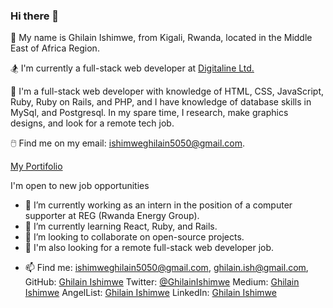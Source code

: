### Hi there 👋


<!-- **Ghilain/Ghilain** is a ✨ _special_ ✨ repository because its `README.md` (this file) appears on your GitHub profile. -->

<!-- Here are some ideas to get you started: -->

🌟 My name is Ghilain Ishimwe, from Kigali, Rwanda, located in the Middle East of Africa Region.

🏂 I'm currently a full-stack web developer at [Digitaline Ltd.](https://digitaline.rw/) 

🔆 I'm a full-stack web developer with knowledge of HTML, CSS, JavaScript, Ruby, Ruby on Rails, and PHP, and I have knowledge of database skills in MySql, and Postgresql. In my spare time, I research, make graphics designs, and look for a remote tech job.


🖱️ Find me on my email: ishimweghilain5050@gmail.com. 

[My Portifolio](https://ghilain.github.io/mobile-version-skeleton/)

 I'm open to new job opportunities

 - 🔭 I’m currently working as an intern in the position of a computer supporter at REG (Rwanda Energy Group).
- 🌱 I’m currently learning React, Ruby, and Rails.
- 👯 I’m looking to collaborate on open-source projects.
- 🔎 I'm also looking for a remote full-stack web developer job.
<!-- - 💬 Ask me about ... -->
- 📫 Find me: 
       ishimweghilain5050@gmail.com,
       ghilain.ish@gmail.com,
       GitHub: [Ghilain Ishimwe](https://github.com/Ghilain)
       Twitter: [@GhilainIshimwe](https://twitter.com/GhilainIshimwe)
       Medium: [Ghilain Ishimwe](	https://medium.com/@ghilain)
       AngelList: [Ghilain Ishimwe](https://angel.co/u/ghilain-ishimwe)
       LinkedIn: [Ghilain Ishimwe](https://linkedin.com/in/ghilain-ishimwe/)
<!-- - 😄 Pronouns: ... -->
<!-- - ⚡ Fun fact: ... -->

